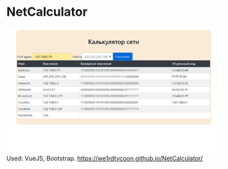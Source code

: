 # NetCalculator
![Image alt](https://github.com/we1rdTycoon/NetCalculator/raw/main/Безымянный.png)
Used: VueJS, Bootstrap.
https://we1rdtycoon.github.io/NetCalculator/
